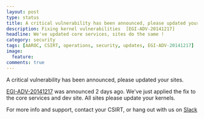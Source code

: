 ```yaml
---
layout: post
type: status
title: A critical vulnerability has been announced, please updated your sites.
description: Fixing kernel vulnerabilities  [EGI-ADV-20141217]
headline: We've updated core services, sites do the same !
category: security
tags: [AAROC, CSIRT, operations, security, updates, EGI-ADV-20141217]
image:
  feature:
comments: true
---
```

A critical vulnerability has been announced, please updated your sites.


[EGI-ADV-20141217](https://wiki.egi.eu/wiki/EGI_CSIRT:Alerts/Linux-2014-12-17) was announced 2 days ago. We've just applied the fix to the core services and dev site. All sites please update your kernels.

For more info and support, contact your CSIRT, or hang out with us on [Slack](https://africa-arabia-roc.slack.com)
